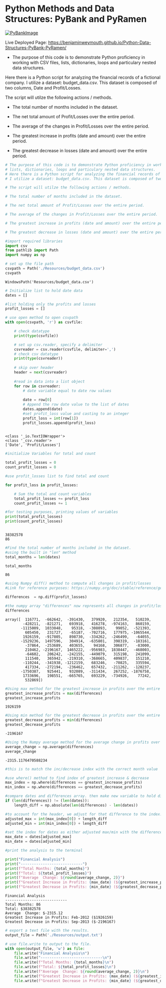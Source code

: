 # Python Methods and Data Structures: PyBank and PyRamen



[![PyBankImage](https://github.com/benjaminweymouth/Python-Methods-and-Data-Structures-PyBank/blob/main/PyBank/Resources/revenue-per-lead.jpg)](https://github.com/benjaminweymouth/Python-Methods-and-Data-Structures-PyBank/blob/main/PyBank/main.ipynb)

Live Deployed Page: https://benjaminweymouth.github.io/Python-Data-Structures-PyBank-PyRamen/

* The purpose of this code is to demonstrate Python proficiency in working with CSV files, lists, dictionaries, loops and particulary nested data structures. 

Here there is a Python script for analyzing the financial records of a fictional company. I utilize a dataset: budget_data.csv. This dataset is composed of two columns, Date and Profit/Losses. 

The script will utilze the following actions / methods. 

- The total number of months included in the dataset.


- The net total amount of Profit/Losses over the entire period.


- The average of the changes in Profit/Losses over the entire period.


- The greatest increase in profits (date and amount) over the entire period.


- The greatest decrease in losses (date and amount) over the entire period.



```python
# The purpose of this code is to demonstrate Python proficiency in working with CSV files, 
# lists, dictionaries, loops and particulary nested data structures.
# Here there is a Python script for analyzing the financial records of a fictional company. 
# I utilize a dataset: budget_data.csv. This dataset is composed of two columns, Date # and Profit/Losses.

# The script will utilze the following actions / methods.

# The total number of months included in the dataset.

# The net total amount of Profit/Losses over the entire period.

# The average of the changes in Profit/Losses over the entire period.

# The greatest increase in profits (date and amount) over the entire period.

# The greatest decrease in losses (date and amount) over the entire period.
```


```python
#import required libraries 
import csv
from pathlib import Path
import numpy as np 
```


```python
# set up the file path 
csvpath = Path('./Resources/budget_data.csv')
csvpath
```




    WindowsPath('Resources/budget_data.csv')




```python
# Initialize list to hold date data  
dates = []

#list holding only the profits and losses 
profit_losses = []
```


```python
# use open method to open csvpath 
with open(csvpath, 'r') as csvfile:

    # check datatype 
    print(type(csvfile))

    # set up csv.reader, specify a delimiter 
    csvreader = csv.reader(csvfile, delimiter=',')
    # check csv datatype 
    print(type(csvreader))
        
    # skip over header
    header = next(csvreader)
        
    #read in data into a list object 
    for row in csvreader:
        # date variable equal to date row values 
         
        date = row[0]
        # Append the row date value to the list of dates
        dates.append(date)
        #set profit_loss value and casting to an integer 
        profit_loss = int(row[1])
        profit_losses.append(profit_loss)      
    
```

    <class '_io.TextIOWrapper'>
    <class '_csv.reader'>
    ['Date', 'Profit/Losses']
    


```python
#initialize Variables for total and count 

total_profit_losses = 0
count_profit_losses = 0

#use profit_losses list to find total and count 

for profit_loss in profit_losses:

    # Sum the total and count variables
    total_profit_losses += profit_loss
    count_profit_losses += 1

#for testing purposes, printing values of variables 
print(total_profit_losses)  
print(count_profit_losses)
 
```

    38382578
    86
    


```python
#Find the total number of months included in the dataset.
#using the built in "len" method 
total_months = len(dates)

total_months
```




    86




```python
#using Numpy diff() method to compute all changes in profit/losses
#Link for reference purposes: https://numpy.org/doc/stable/reference/generated/numpy.diff.html

differences  = np.diff(profit_losses)

#the numpy array "differences" now represents all changes in profit/losses
differences
```




    array([  116771,  -662642,  -391430,   379920,   212354,   510239,
            -428211,  -821271,   693918,   416278,  -974163,   860159,
           -1115009,  1033048,    95318,  -308093,    99052,  -521393,
             605450,   231727,   -65187,  -702716,   177975, -1065544,
            1926159,  -917805,   898730,  -334262,  -246499,   -64055,
           -1529236,  1497596,   304914,  -635801,   398319,  -183161,
             -37864,  -253689,   403655,    94168,   306877,   -83000,
             210462, -2196167,  1465222,  -956983,  1838447,  -468003,
             -64602,   206242,  -242155,  -449079,   315198,   241099,
             111540,   365942,  -219310,  -368665,   409837,   151210,
            -110244,  -341938, -1212159,   683246,   -70825,   335594,
             417334,  -272194,  -236462,   657432,  -211262,  -128237,
           -1750387,   925441,   932089,  -311434,   267252, -1876758,
            1733696,   198551,  -665765,   693229,  -734926,    77242,
             532869])




```python
#Using max method for the greatest increase in profits over the entire period.
greatest_increase_profits = max(differences)
greatest_increase_profits

```




    1926159




```python
#Using min method for the greatest decrease in profits over the entire period.
greatest_decrease_profits = min(differences)
greatest_decrease_profits
```




    -2196167




```python
#Using the Numpy average method for the average change in profits over the entire period.
average_change = np.average(differences)
average_change
```




    -2315.1176470588234




```python
#this is to match the inc/decrease index with the correct month value 

#use where() method to find index of greatest increase & decrease
max_index = np.where(differences == greatest_increase_profits)
min_index = np.where(differences == greatest_decrease_profits)

#compare dates and differences array. then make new variable to hold difference
if (len(differences)) != (len(dates)): 
    length_diff = np.absolute(len(differences) - len(dates))

#to account for the header, we adjust for that difference to the index. 
adjusted_max = int(max_index[0]) + length_diff
adjusted_min = int(min_index[0]) + length_diff

#set the index for dates as either adjusted max/min with the difference added
max_date = dates[adjusted_max]
min_date = dates[adjusted_min]
```


```python
#print the analysis to the terminal 

print("Financial Analysis")
print("----------------------------")
print(f"Total Months: {total_months}")
print(f"Total: ${total_profit_losses}")
print(f"Average  Change: ${round(average_change, 2)}")
print(f"Greatest Increase in Profits: {max_date} (${greatest_increase_profits})")
print(f"Greatest Decrease in Profits: {min_date} (${greatest_decrease_profits})")
```

    Financial Analysis
    ----------------------------
    Total Months: 86
    Total: $38382578
    Average  Change: $-2315.12
    Greatest Increase in Profits: Feb-2012 ($1926159)
    Greatest Decrease in Profits: Sep-2013 ($-2196167)
    


```python
# export a text file with the results.
output_file = Path('./Resources/output.txt')

# use file.write to output to the file. 
with open(output_file, 'w') as file:
    file.write("Financial Analysis\n")
    file.write("----------------------------\n")
    file.write(f"Total Months: {total_months}\n")
    file.write(f"Total: ${total_profit_losses}\n")
    file.write(f"Average  Change: ${round(average_change, 2)}\n")
    file.write(f"Greatest Increase in Profits: {max_date} (${greatest_increase_profits})\n")
    file.write(f"Greatest Decrease in Profits: {min_date} (${greatest_decrease_profits})")
```

